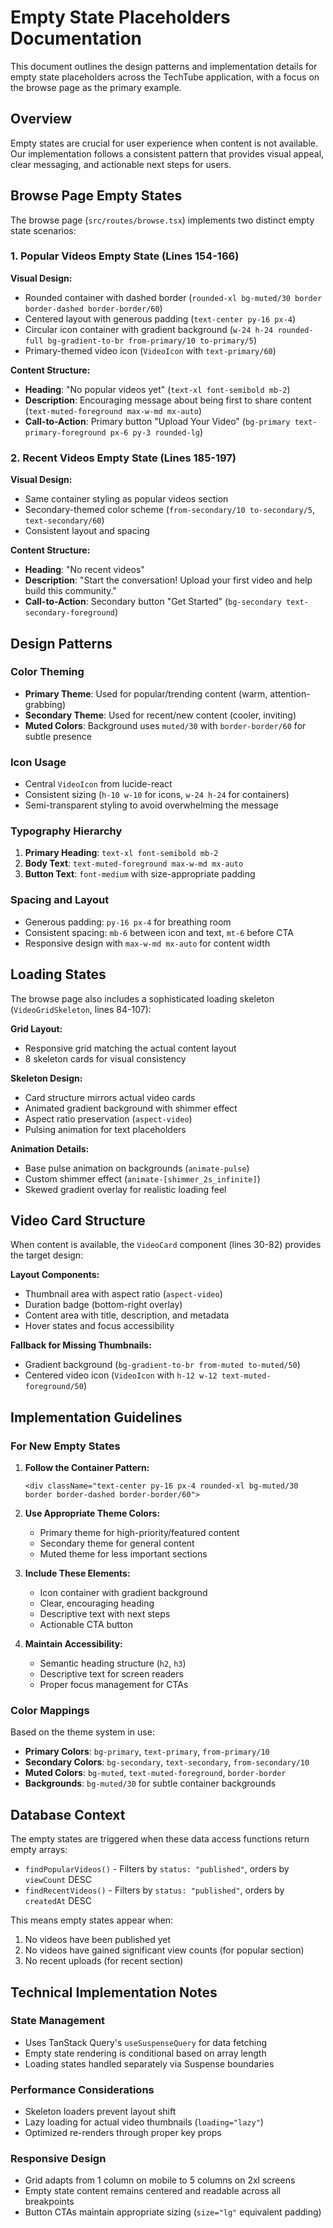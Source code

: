 # Empty State Placeholders Documentation

This document outlines the design patterns and implementation details for empty state placeholders across the TechTube application, with a focus on the browse page as the primary example.

## Overview

Empty states are crucial for user experience when content is not available. Our implementation follows a consistent pattern that provides visual appeal, clear messaging, and actionable next steps for users.

## Browse Page Empty States

The browse page (`src/routes/browse.tsx`) implements two distinct empty state scenarios:

### 1. Popular Videos Empty State (Lines 154-166)

**Visual Design:**
- Rounded container with dashed border (`rounded-xl bg-muted/30 border border-dashed border-border/60`)
- Centered layout with generous padding (`text-center py-16 px-4`)
- Circular icon container with gradient background (`w-24 h-24 rounded-full bg-gradient-to-br from-primary/10 to-primary/5`)
- Primary-themed video icon (`VideoIcon` with `text-primary/60`)

**Content Structure:**
- **Heading**: "No popular videos yet" (`text-xl font-semibold mb-2`)
- **Description**: Encouraging message about being first to share content (`text-muted-foreground max-w-md mx-auto`)
- **Call-to-Action**: Primary button "Upload Your Video" (`bg-primary text-primary-foreground px-6 py-3 rounded-lg`)

### 2. Recent Videos Empty State (Lines 185-197)

**Visual Design:**
- Same container styling as popular videos section
- Secondary-themed color scheme (`from-secondary/10 to-secondary/5`, `text-secondary/60`)
- Consistent layout and spacing

**Content Structure:**
- **Heading**: "No recent videos"
- **Description**: "Start the conversation! Upload your first video and help build this community."
- **Call-to-Action**: Secondary button "Get Started" (`bg-secondary text-secondary-foreground`)

## Design Patterns

### Color Theming
- **Primary Theme**: Used for popular/trending content (warm, attention-grabbing)
- **Secondary Theme**: Used for recent/new content (cooler, inviting)
- **Muted Colors**: Background uses `muted/30` with `border-border/60` for subtle presence

### Icon Usage
- Central `VideoIcon` from lucide-react
- Consistent sizing (`h-10 w-10` for icons, `w-24 h-24` for containers)
- Semi-transparent styling to avoid overwhelming the message

### Typography Hierarchy
1. **Primary Heading**: `text-xl font-semibold mb-2`
2. **Body Text**: `text-muted-foreground max-w-md mx-auto`
3. **Button Text**: `font-medium` with size-appropriate padding

### Spacing and Layout
- Generous padding: `py-16 px-4` for breathing room
- Consistent spacing: `mb-6` between icon and text, `mt-6` before CTA
- Responsive design with `max-w-md mx-auto` for content width

## Loading States

The browse page also includes a sophisticated loading skeleton (`VideoGridSkeleton`, lines 84-107):

**Grid Layout:**
- Responsive grid matching the actual content layout
- 8 skeleton cards for visual consistency

**Skeleton Design:**
- Card structure mirrors actual video cards
- Animated gradient background with shimmer effect
- Aspect ratio preservation (`aspect-video`)
- Pulsing animation for text placeholders

**Animation Details:**
- Base pulse animation on backgrounds (`animate-pulse`)
- Custom shimmer effect (`animate-[shimmer_2s_infinite]`)
- Skewed gradient overlay for realistic loading feel

## Video Card Structure

When content is available, the `VideoCard` component (lines 30-82) provides the target design:

**Layout Components:**
- Thumbnail area with aspect ratio (`aspect-video`)
- Duration badge (bottom-right overlay)
- Content area with title, description, and metadata
- Hover states and focus accessibility

**Fallback for Missing Thumbnails:**
- Gradient background (`bg-gradient-to-br from-muted to-muted/50`)
- Centered video icon (`VideoIcon` with `h-12 w-12 text-muted-foreground/50`)

## Implementation Guidelines

### For New Empty States

1. **Follow the Container Pattern:**
   ```tsx
   <div className="text-center py-16 px-4 rounded-xl bg-muted/30 border border-dashed border-border/60">
   ```

2. **Use Appropriate Theme Colors:**
   - Primary theme for high-priority/featured content
   - Secondary theme for general content
   - Muted theme for less important sections

3. **Include These Elements:**
   - Icon container with gradient background
   - Clear, encouraging heading
   - Descriptive text with next steps
   - Actionable CTA button

4. **Maintain Accessibility:**
   - Semantic heading structure (`h2`, `h3`)
   - Descriptive text for screen readers
   - Proper focus management for CTAs

### Color Mappings

Based on the theme system in use:

- **Primary Colors**: `bg-primary`, `text-primary`, `from-primary/10`
- **Secondary Colors**: `bg-secondary`, `text-secondary`, `from-secondary/10`
- **Muted Colors**: `bg-muted`, `text-muted-foreground`, `border-border`
- **Backgrounds**: `bg-muted/30` for subtle container backgrounds

## Database Context

The empty states are triggered when these data access functions return empty arrays:

- `findPopularVideos()` - Filters by `status: "published"`, orders by `viewCount` DESC
- `findRecentVideos()` - Filters by `status: "published"`, orders by `createdAt` DESC

This means empty states appear when:
1. No videos have been published yet
2. No videos have gained significant view counts (for popular section)
3. No recent uploads (for recent section)

## Technical Implementation Notes

### State Management
- Uses TanStack Query's `useSuspenseQuery` for data fetching
- Empty state rendering is conditional based on array length
- Loading states handled separately via Suspense boundaries

### Performance Considerations
- Skeleton loaders prevent layout shift
- Lazy loading for actual video thumbnails (`loading="lazy"`)
- Optimized re-renders through proper key props

### Responsive Design
- Grid adapts from 1 column on mobile to 5 columns on 2xl screens
- Empty state content remains centered and readable across all breakpoints
- Button CTAs maintain appropriate sizing (`size="lg"` equivalent padding)
